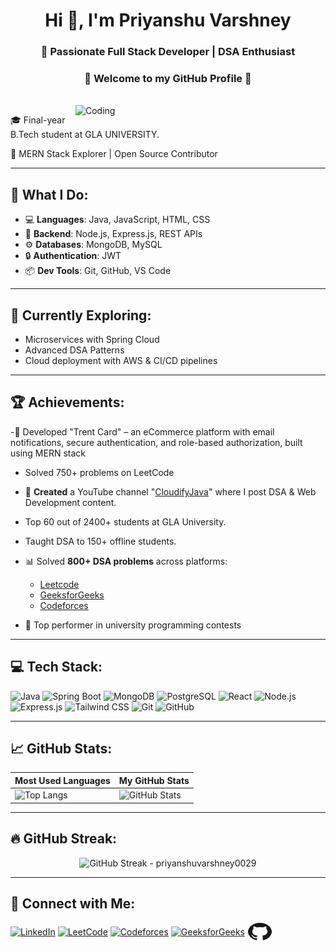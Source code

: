 <h1 align="center">Hi 👋, I'm Priyanshu Varshney</h1>
<h3 align="center">🚀 Passionate Full Stack Developer | DSA Enthusiast</h3>
<h3 align="center">🌟 Welcome to my GitHub Profile 🌟</h3>

<br>

<img align="right" alt="Coding" width="400" src="https://user-images.githubusercontent.com/75851313/151668395-5591532b-28da-46a6-9476-7c9694bcb60e.gif">

🎓 Final-year B.Tech student at GLA UNIVERSITY.

💼 MERN Stack Explorer | Open Source Contributor

---

## 🔧 What I Do:
- 💻 **Languages**: Java, JavaScript, HTML, CSS
- 🧰 **Backend**: Node.js, Express.js, REST APIs
- ⚙️ **Databases**: MongoDB, MySQL
- 🔒 **Authentication**: JWT
- 📦 **Dev Tools**: Git, GitHub, VS Code

---

## 🌱 Currently Exploring:
- Microservices with Spring Cloud
- Advanced DSA Patterns
- Cloud deployment with AWS & CI/CD pipelines

---

## 🏆 Achievements:
  -🛒 Developed "Trent Card" – an eCommerce platform with email notifications, secure authentication, and role-based authorization, built using MERN stack
  - Solved 750+ problems on LeetCode
  - 🎥 **Created** a YouTube channel "[CloudifyJava](https://www.youtube.com/@CloudifyJava)" where I post DSA & Web Development content.
  - Top 60 out of 2400+ students at GLA University.
  -  Taught DSA to 150+ offline students. 

- 📊 Solved **800+ DSA problems** across platforms:
  - [Leetcode](https://leetcode.com/u/Priyanshu_Varshney24/)
  - [GeeksforGeeks](https://www.geeksforgeeks.org/user/priyanshuvas3i3/)
  - [Codeforces](https://codeforces.com/profile/Priyanshu_varshney07)
- 🏅 Top performer in university programming contests

---

## 💻 Tech Stack:
![Java](https://img.shields.io/badge/java-%23ED8B00.svg?style=for-the-badge&logo=openjdk&logoColor=white)
![Spring Boot](https://img.shields.io/badge/springboot-%236DB33F.svg?style=for-the-badge&logo=springboot&logoColor=white)
![MongoDB](https://img.shields.io/badge/MongoDB-%234ea94b.svg?style=for-the-badge&logo=mongodb&logoColor=white)
![PostgreSQL](https://img.shields.io/badge/PostgreSQL-%23336791.svg?style=for-the-badge&logo=postgresql&logoColor=white)
![React](https://img.shields.io/badge/react-%2320232a.svg?style=for-the-badge&logo=react&logoColor=%2361DAFB)
![Node.js](https://img.shields.io/badge/node.js-6DA55F?style=for-the-badge&logo=node.js&logoColor=white)
![Express.js](https://img.shields.io/badge/express.js-%23404d59.svg?style=for-the-badge&logo=express&logoColor=%2361DAFB)
![Tailwind CSS](https://img.shields.io/badge/tailwindcss-%2338B2AC.svg?style=for-the-badge&logo=tailwind-css&logoColor=white)
![Git](https://img.shields.io/badge/git-%23F05033.svg?style=for-the-badge&logo=git&logoColor=white)
![GitHub](https://img.shields.io/badge/github-%23121011.svg?style=for-the-badge&logo=github&logoColor=white)

---

## 📈 GitHub Stats:

| Most Used Languages | My GitHub Stats |
|---|---|
| ![Top Langs](https://github-readme-stats.vercel.app/api/top-langs/?username=priyanshuvarshney0029&layout=compact&theme=tokyonight) | ![GitHub Stats](https://github-readme-stats.vercel.app/api?username=priyanshuvarshney0029&show_icons=true&theme=tokyonight&cache_seconds=1800) |

---

## 🔥 GitHub Streak:

<p align="center">
  <img src="https://streak-stats.demolab.com?user=priyanshuvarshney0029&theme=tokyonight" alt="GitHub Streak - priyanshuvarshney0029" />
</p>



---

## 🤝 Connect with Me:

<p align="left">
<a href="https://www.linkedin.com/in/priyanshu-varshney-5a9950250/?originalSubdomain=in" target="blank"><img align="center" src="https://raw.githubusercontent.com/rahuldkjain/github-profile-readme-generator/master/src/images/icons/Social/linked-in-alt.svg" alt="LinkedIn" height="30" width="40" /></a>
<a href="https://leetcode.com/u/Priyanshu_Varshney24/" target="blank"><img align="center" src="https://raw.githubusercontent.com/rahuldkjain/github-profile-readme-generator/master/src/images/icons/Social/leet-code.svg" alt="LeetCode" height="30" width="40" /></a>
<a href="https://codeforces.com/profile/Priyanshu_varshney07" target="blank"><img align="center" src="https://raw.githubusercontent.com/rahuldkjain/github-profile-readme-generator/master/src/images/icons/Social/codeforces.svg" alt="Codeforces" height="30" width="40" /></a>
<a href="https://www.geeksforgeeks.org/user/priyanshuvas3i3/" target="blank"><img align="center" src="https://raw.githubusercontent.com/rahuldkjain/github-profile-readme-generator/master/src/images/icons/Social/geeks-for-geeks.svg" alt="GeeksforGeeks" height="30" width="40" /></a>
<a href="https://github.com/priyanshuvarshney0029" target="blank"><img align="center" src="https://raw.githubusercontent.com/devicons/devicon/master/icons/github/github-original.svg" alt="GitHub" height="30" width="40" /></a>
</p>
